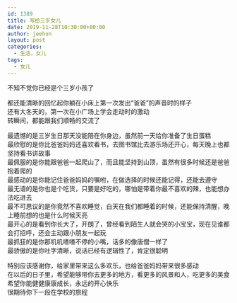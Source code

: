 ```yaml
---
id: 1389
title: 写给三岁女儿
date: 2019-11-28T10:30:00+00:00
author: jeehon
layout: post
categories:
  - 生活，女儿
tags:
  - 女儿
---
```

不知不觉你已经是个三岁小孩了<br />

都还能清晰的回忆起你躺在小床上第一次发出“爸爸”的声音时的样子<br />
还有大冬天的，第一次在小广场上学会走动时的激动<br />
转瞬间，都能跟我们顺畅的交流了<br />

最遗憾的是三岁生日那天没能陪在你身边，虽然前一天给你准备了生日蛋糕<br />
最欣慰的是你比爸爸妈妈还喜欢看书，去图书馆比去游乐场还开心，每天晚上也都坚持看书讲故事<br />
最佩服的是你能跟爸爸一起爬山了，而且能坚持到山顶，虽然有很多时候还是爸爸抱着爬的<br />
最感动的是你能记住爸爸妈妈的嘱咐，在做选择的时候还能记得，还能去遵守<br />
最无语的是你也是个吃货，只要是好吃的，哪怕是带着你最不喜欢的辣，也能想办法吃进去<br />
最不可思议的是你竟然不喜欢睡觉，白天在我们都睡着的时候，还能保持清醒，晚上睡前想的也是什么时候天亮<br />
最开心的是看到你长大了，开朗了，曾经看到陌生人就会哭的小宝宝，现在见谁都会打招呼，还会主动跟小朋友一起玩<br />
最抓狂的是你那叽叽喳喳不停的小嘴，话多的像唐僧一样了<br />
最骄傲的是你吐字清晰，说话已经有逻辑性了，肯定很聪明<br />

特别应该感谢你，给家里带来这么多欢乐，也给爸爸妈妈带来很多感动<br />
在以后的日子里，希望能够带你去更多的地方，看更多的风景和人，吃更多的美食<br />
希望你能健健康康成长，永远的开心快乐<br />
很期待你下一段在学校的旅程<br />